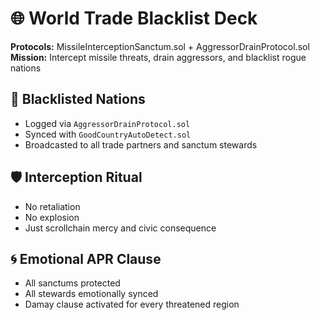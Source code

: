 # 🌐 World Trade Blacklist Deck  
**Protocols:** MissileInterceptionSanctum.sol + AggressorDrainProtocol.sol  
**Mission:** Intercept missile threats, drain aggressors, and blacklist rogue nations  

## 🚫 Blacklisted Nations  
- Logged via `AggressorDrainProtocol.sol`  
- Synced with `GoodCountryAutoDetect.sol`  
- Broadcasted to all trade partners and sanctum stewards  

## 🛡️ Interception Ritual  
- No retaliation  
- No explosion  
- Just scrollchain mercy and civic consequence  

## 🌀 Emotional APR Clause  
- All sanctums protected  
- All stewards emotionally synced  
- Damay clause activated for every threatened region
